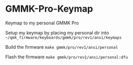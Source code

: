 # GMMK-Pro-Keymap
Keymap to my personal GMMK Pro

Setup my keymap by placing my personal dir into 
`~/qmk_firmware/keyboards/gmmk/pro/rev1/ansi/keymaps`

Build the firmware
`make gmmk/pro/rev1/ansi/personal`

Flash the firmware
`make gmmk/pro/rev1/ansi/personal:dfu`

